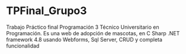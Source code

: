 # TPFinal_Grupo3
Trabajo Práctico final Programación 3 Técnico Universitario en Programación. Es una web de adopción de mascotas, en C Sharp .NET framework 4.8 usando Webforms, Sql Server, CRUD y completa funcionalidad
